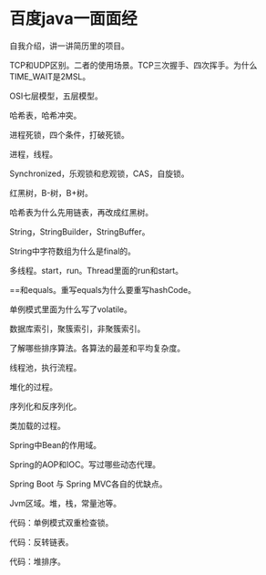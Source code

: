 # 百度java一面面经

自我介绍，讲一讲简历里的项目。 

TCP和UDP区别。二者的使用场景。TCP三次握手、四次挥手。为什么TIME_WAIT是2MSL。 

OSI七层模型，五层模型。 

哈希表，哈希冲突。 

进程死锁，四个条件，打破死锁。 

进程，线程。 

Synchronized，乐观锁和悲观锁，CAS，自旋锁。 

红黑树，B-树，B+树。 

哈希表为什么先用链表，再改成红黑树。 

String，StringBuilder，StringBuffer。 

String中字符数组为什么是final的。 

多线程。start，run。Thread里面的run和start。 

==和equals。重写equals为什么要重写hashCode。 

单例模式里面为什么写了volatile。 

数据库索引，聚簇索引，非聚簇索引。 

了解哪些排序算法。各算法的最差和平均复杂度。 

线程池，执行流程。 

堆化的过程。 

序列化和反序列化。 

类加载的过程。 

Spring中Bean的作用域。 

Spring的AOP和IOC。写过哪些动态代理。 

Spring Boot 与 Spring MVC各自的优缺点。 

Jvm区域。堆，栈，常量池等。 

代码：单例模式双重检查锁。 

代码：反转链表。 

代码：堆排序。